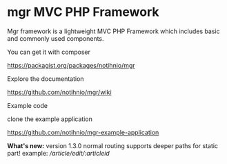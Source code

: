 mgr MVC PHP Framework
===
Mgr framework is a lightweight MVC PHP Framework which includes basic and commonly used components.


You can get it with composer  

https://packagist.org/packages/notihnio/mgr




Explore the documentation

https://github.com/notihnio/mgr/wiki



Example code

clone the example application

https://github.com/notihnio/mgr-example-application





<b>What's new:</b> version 1.3.0 normal routing supports deeper paths for static part! example: <i>/article/edit/:articleid</i>
